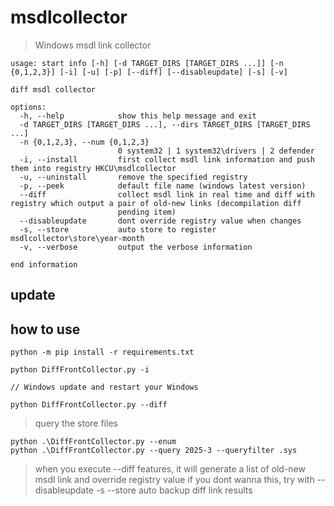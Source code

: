# msdlcollector
> Windows msdl link collector

```
usage: start info [-h] [-d TARGET_DIRS [TARGET_DIRS ...]] [-n {0,1,2,3}] [-i] [-u] [-p] [--diff] [--disableupdate] [-s] [-v]

diff msdl collector

options:
  -h, --help            show this help message and exit
  -d TARGET_DIRS [TARGET_DIRS ...], --dirs TARGET_DIRS [TARGET_DIRS ...]
  -n {0,1,2,3}, --num {0,1,2,3}
                        0 system32 | 1 system32\drivers | 2 defender
  -i, --install         first collect msdl link information and push them into registry HKCU\msdlcollector
  -u, --uninstall       remove the specified registry
  -p, --peek            default file name (windows latest version)
  --diff                collect msdl link in real time and diff with registry which output a pair of old-new links (decompilation diff
                        pending item)
  --disableupdate       dont override registry value when changes
  -s, --store           auto store to register msdlcollector\store\year-month
  -v, --verbose         output the verbose information

end information
```

## update


## how to use
```
python -m pip install -r requirements.txt

python DiffFrontCollector.py -i

// Windows update and restart your Windows

python DiffFrontCollector.py --diff
```

> query the store files 
```
python .\DiffFrontCollector.py --enum
python .\DiffFrontCollector.py --query 2025-3 --queryfilter .sys
```

> when you execute --diff features, it will generate a list of old-new msdl link and override registry value
> if you dont wanna this, try with --disableupdate
> -s --store   auto backup diff link results 
